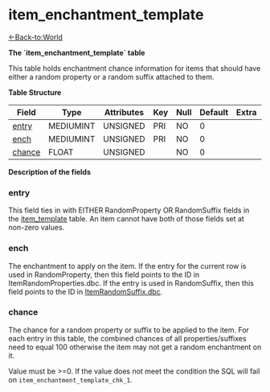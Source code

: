 # item\_enchantment\_template

[<-Back-to:World](database-world)

**The \`item\_enchantment\_template\` table**

This table holds enchantment chance information for items that should have either a random property or a random suffix attached to them.

**Table Structure**

| Field       | Type      | Attributes | Key | Null | Default | Extra | Comment |
| ----------- | --------- | ---------- | --- | ---- | ------- | ----- | ------- |
| [entry][1]  | MEDIUMINT | UNSIGNED   | PRI | NO   | 0       |       |         |
| [ench][2]   | MEDIUMINT | UNSIGNED   | PRI | NO   | 0       |       |         |
| [chance][3] | FLOAT     | UNSIGNED   |     | NO   | 0       |       |         |

[1]: #entry
[2]: #ench
[3]: #chance

**Description of the fields**

### entry

This field ties in with EITHER RandomProperty OR RandomSuffix fields in the [item\_template](item_template) table. An item cannot have both of those fields set at non-zero values.

### ench

The enchantment to apply on the item. If the entry for the current row is used in RandomProperty, then this field points to the ID in ItemRandomProperties.dbc. If the entry is used in RandomSuffix, then this field points to the ID in [ItemRandomSuffix.dbc](ItemRandomSuffix).

### chance

The chance for a random property or suffix to be applied to the item. For each entry in this table, the combined chances of all properties/suffixes need to equal 100 otherwise the item may not get a random enchantment on it.

Value must be >=0. If the value does not meet the condition the SQL will fail on `item_enchantment_template_chk_1`.
